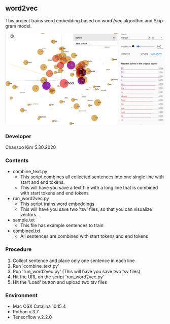 ## word2vec

This project trains word embedding based on word2vec algorithm and Skip-gram model.


![](images/w2v_visualization.png)


### Developer

Chansoo Kim
5.30.2020

### Contents
- combine_text.py
    - This script combines all collected sentences into one single line with start and end tokens.
    - This will have you save a text file with a long line that is combined with start tokens and end tokens
- run_word2vec.py
    - This script trains word embeddings
    - This will have you save two 'tsv' files, so that you can visualize vectors.
- sample.txt
    -  This file has example sentences to train
- combined.txt
    - All sentences  are combined with start tokens and end tokens

### Procedure

 1. Collect sentence and place only one sentence in each line
 2. Run 'combine_text.py'
 3. Run 'run_word2vec.py' (This will have you save two tsv files)
 4. Hit the URL on the script 'run_word2vec.py'  
 5. Hit the 'Load' button and upload two tsv files

### Environment
- Mac OSX Catalina 10.15.4
- Python v.3.7
- Tensorflow v.2.2.0
